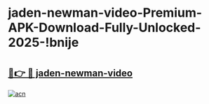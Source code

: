 # jaden-newman-video-Premium-APK-Download-Fully-Unlocked-2025-!bnije

# <h2><a href="https://x0w47z.esa.edu.pl?title=jaden-newman-video&ref=bnije">🔗👉 🔴 jaden-newman-video</a></h2>

[![acn](https://github.com/user-attachments/assets/0f9c940e-d8b0-45ae-aac7-cd30a18b3e1c)](https://x0w47z.esa.edu.pl?title=jaden-newman-video&ref=bnije)

